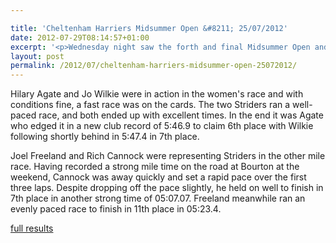```yaml
---

title: 'Cheltenham Harriers Midsummer Open &#8211; 25/07/2012'
date: 2012-07-29T08:14:57+01:00
excerpt: '<p>Wednesday night saw the forth and final Midsummer Open and Striders were competing in the the mile...</p>'
layout: post
permalink: /2012/07/cheltenham-harriers-midsummer-open-25072012/
---
```

</p> 

Hilary Agate and Jo Wilkie were in action in the women's race and with conditions fine, a fast race was on the cards. The two Striders ran a well-paced race, and both ended up with excellent times. In the end it was Agate who edged it in a new club record of 5:46.9 to claim 6th place with Wilkie following shortly behind in 5:47.4 in 7th place.

Joel Freeland and Rich Cannock were representing Striders in the other mile race. Having recorded a strong mile time on the road at Bourton at the weekend, Cannock was away quickly and set a rapid pace over the first three laps. Despite dropping off the pace slightly, he held on well to finish in 7th place in another strong time of 05:07.07. Freeland meanwhile ran an evenly paced race to finish in 11th place in 05:23.4.

<a href="http://www.clcstriders-runningclub.co.uk/images/documents/midsummeropen26072012.pdf" target="_blank" rel="nofollow">full results</a>